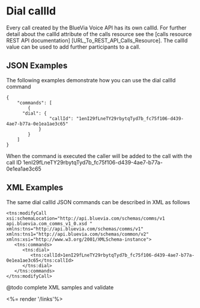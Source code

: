 # Dial callId

Every call created by the BlueVia Voice API has its own callId. For further detail about the callId attribute of the calls resource see the [calls resource REST API documentation] [URL_To_REST_API_Calls_Resource]. The callId value can be used to add further participants to a call.

## JSON Examples

The following examples demonstrate how you can use the dial callId command

~~~
{
    "commands": [
        {
	  "dial": {
                "callId": "1enI29fLneTY29rbytqTyd7b_fc75f106-d439-4ae7-b77a-0e1ea1ae3c65" 
            }
        }
    ]
}
~~~

When the command is executed the caller will be added to the call with the call ID 1enI29fLneTY29rbytqTyd7b_fc75f106-d439-4ae7-b77a-0e1ea1ae3c65

## XML Examples

The same dial callId JSON commands can be described in XML as follows 

~~~
<tns:modifyCall xsi:schemaLocation="http://api.bluevia.com/schemas/comms/v1 api.bluevia.com_comms_v1_0.xsd " xmlns:tns="http://api.bluevia.com/schemas/comms/v1" xmlns:tns1="http://api.bluevia.com/schemas/common/v2" xmlns:xsi="http://www.w3.org/2001/XMLSchema-instance">
   <tns:commands>
      <tns:dial>
         <tns:callId>1enI29fLneTY29rbytqTyd7b_fc75f106-d439-4ae7-b77a-0e1ea1ae3c65</tns:callId>
      </tns:dial>
   </tns:commands>
</tns:modifyCall>
~~~
	
@todo complete XML samples and validate

<%= render '/links'%>